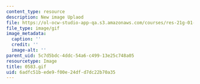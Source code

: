 ```yaml
---
content_type: resource
description: New image Uplaod
file: https://ol-ocw-studio-app-qa.s3.amazonaws.com/courses/res-21g-01-kana-spring-2010/6adfc51bede9f00e24dfd7dc22b70a35_0583.gif
file_type: image/gif
image_metadata:
  caption: ''
  credit: ''
  image-alt: ''
parent_uid: 5c7d5bdc-4ddc-54a6-c499-13e25c748a05
resourcetype: Image
title: 0583.gif
uid: 6adfc51b-ede9-f00e-24df-d7dc22b70a35
---
```

